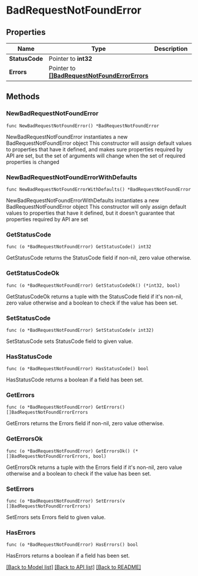 # BadRequestNotFoundError

## Properties

Name | Type | Description | Notes
------------ | ------------- | ------------- | -------------
**StatusCode** | Pointer to **int32** |  | [optional] 
**Errors** | Pointer to [**[]BadRequestNotFoundErrorErrors**](BadRequestNotFoundErrorErrors.md) |  | [optional] 

## Methods

### NewBadRequestNotFoundError

`func NewBadRequestNotFoundError() *BadRequestNotFoundError`

NewBadRequestNotFoundError instantiates a new BadRequestNotFoundError object
This constructor will assign default values to properties that have it defined,
and makes sure properties required by API are set, but the set of arguments
will change when the set of required properties is changed

### NewBadRequestNotFoundErrorWithDefaults

`func NewBadRequestNotFoundErrorWithDefaults() *BadRequestNotFoundError`

NewBadRequestNotFoundErrorWithDefaults instantiates a new BadRequestNotFoundError object
This constructor will only assign default values to properties that have it defined,
but it doesn't guarantee that properties required by API are set

### GetStatusCode

`func (o *BadRequestNotFoundError) GetStatusCode() int32`

GetStatusCode returns the StatusCode field if non-nil, zero value otherwise.

### GetStatusCodeOk

`func (o *BadRequestNotFoundError) GetStatusCodeOk() (*int32, bool)`

GetStatusCodeOk returns a tuple with the StatusCode field if it's non-nil, zero value otherwise
and a boolean to check if the value has been set.

### SetStatusCode

`func (o *BadRequestNotFoundError) SetStatusCode(v int32)`

SetStatusCode sets StatusCode field to given value.

### HasStatusCode

`func (o *BadRequestNotFoundError) HasStatusCode() bool`

HasStatusCode returns a boolean if a field has been set.

### GetErrors

`func (o *BadRequestNotFoundError) GetErrors() []BadRequestNotFoundErrorErrors`

GetErrors returns the Errors field if non-nil, zero value otherwise.

### GetErrorsOk

`func (o *BadRequestNotFoundError) GetErrorsOk() (*[]BadRequestNotFoundErrorErrors, bool)`

GetErrorsOk returns a tuple with the Errors field if it's non-nil, zero value otherwise
and a boolean to check if the value has been set.

### SetErrors

`func (o *BadRequestNotFoundError) SetErrors(v []BadRequestNotFoundErrorErrors)`

SetErrors sets Errors field to given value.

### HasErrors

`func (o *BadRequestNotFoundError) HasErrors() bool`

HasErrors returns a boolean if a field has been set.


[[Back to Model list]](../README.md#documentation-for-models) [[Back to API list]](../README.md#documentation-for-api-endpoints) [[Back to README]](../README.md)


